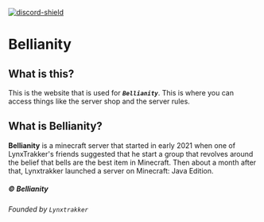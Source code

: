[discord-invite]: https://discord.gg/0hMr4ce0tIl3SLv5
[discord-shield]: https://discord.com/api/guilds/826455171969056838/widget.png
[ ![discord-shield][] ][discord-invite]

# Bellianity
## What is this?
This is the website that is used for ***`Bellianity`***. This is where you can access things like the server shop and the server rules.

## What is Bellianity?
**Bellianity** is a minecraft server that started in early 2021 when one of LynxTrakker's friends suggested that he start a group that revolves around the belief that bells are the best item in Minecraft. Then about a month after that, Lynxtrakker launched a server on Minecraft: Java Edition.
 
##### &copy; **Bellianity**
###### Founded by `Lynxtrakker`
